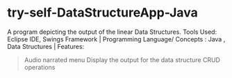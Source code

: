 # try-self-DataStructureApp-Java
A program depicting the output of the linear Data Structures.
Tools Used: Eclipse IDE, Swings Framework |
Programming Language/ Concepts : Java , Data Structures |
Features:
>Audio narrated menu
>Display the output for the data structure
>CRUD operations
